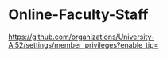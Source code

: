 # Online-Faculty-Staff
https://github.com/organizations/University-Ai52/settings/member_privileges?enable_tip=
